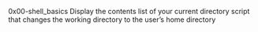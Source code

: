 0x00-shell_basics
Display the contents list of your current directory
script that changes the working directory to the user’s home directory
